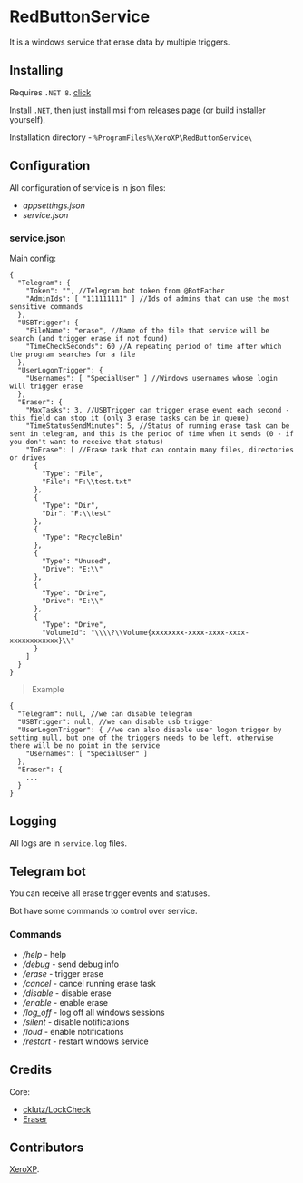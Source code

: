 # RedButtonService

It is a windows service that erase data by multiple triggers.

## Installing

Requires `.NET 8`. [click](https://dotnet.microsoft.com/ru-ru/download/dotnet/8.0)

Install `.NET`, then just install msi from [releases page](../../releases) (or build installer yourself).

Installation directory - `%ProgramFiles%\XeroXP\RedButtonService\`

## Configuration

All configuration of service is in json files:

- *appsettings.json*
- *service.json*

### service.json

Main config:

```
{
  "Telegram": {
    "Token": "", //Telegram bot token from @BotFather
    "AdminIds": [ "111111111" ] //Ids of admins that can use the most sensitive commands
  },
  "USBTrigger": {
    "FileName": "erase", //Name of the file that service will be search (and trigger erase if not found)
    "TimeCheckSeconds": 60 //A repeating period of time after which the program searches for a file
  },
  "UserLogonTrigger": {
    "Usernames": [ "SpecialUser" ] //Windows usernames whose login will trigger erase
  },
  "Eraser": {
    "MaxTasks": 3, //USBTrigger can trigger erase event each second - this field can stop it (only 3 erase tasks can be in queue)
    "TimeStatusSendMinutes": 5, //Status of running erase task can be sent in telegram, and this is the period of time when it sends (0 - if you don't want to receive that status)
    "ToErase": [ //Erase task that can contain many files, directories or drives
      {
        "Type": "File",
        "File": "F:\\test.txt"
      },
      {
        "Type": "Dir",
        "Dir": "F:\\test"
      },
      {
        "Type": "RecycleBin"
      },
      {
        "Type": "Unused",
        "Drive": "E:\\"
      },
      {
        "Type": "Drive",
        "Drive": "E:\\"
      },
      {
        "Type": "Drive",
        "VolumeId": "\\\\?\\Volume{xxxxxxxx-xxxx-xxxx-xxxx-xxxxxxxxxxxx}\\"
      }
    ]
  }
}
```

> Example

```
{
  "Telegram": null, //we can disable telegram
  "USBTrigger": null, //we can disable usb trigger
  "UserLogonTrigger": { //we can also disable user logon trigger by setting null, but one of the triggers needs to be left, otherwise there will be no point in the service
    "Usernames": [ "SpecialUser" ]
  },
  "Eraser": {
    ...
  }
}
```

## Logging

All logs are in `service.log` files.

## Telegram bot

You can receive all erase trigger events and statuses.

Bot have some commands to control over service.

### Commands

- */help*    - help
- */debug*   - send debug info
- */erase*   - trigger erase
- */cancel*  - cancel running erase task
- */disable* - disable erase
- */enable*  - enable erase
- */log_off* - log off all windows sessions
- */silent*  - disable notifications
- */loud*    - enable notifications
- */restart* - restart windows service

## Credits

Core:

- [cklutz/LockCheck](https://github.com/cklutz/LockCheck)
- [Eraser](https://sourceforge.net/p/eraser/code/HEAD/tree/)

## Contributors

[XeroXP](../../../).
